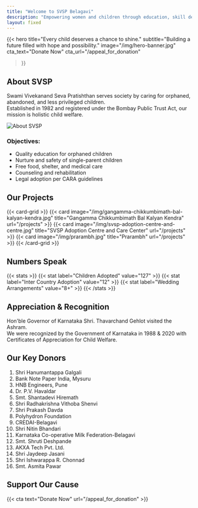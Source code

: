 ```yaml
---
title: "Welcome to SVSP Belagavi"
description: "Empowering women and children through education, skill development, and support."
layout: fixed
---
```


{{< hero 
  title="Every child deserves a chance to shine." 
  subtitle="Building a future filled with hope and possibility." 
  image="/img/hero-banner.jpg" 
  cta_text="Donate Now" 
  cta_url="/appeal_for_donation" 
>}}

## About SVSP

Swami Vivekanand Seva Pratishthan serves society by caring for orphaned, abandoned, and less privileged children.  
Established in 1982 and registered under the Bombay Public Trust Act, our mission is holistic child welfare.

![About SVSP](/img/about-us.jpg)

### Objectives:
- Quality education for orphaned children
- Nurture and safety of single-parent children
- Free food, shelter, and medical care
- Counseling and rehabilitation
- Legal adoption per CARA guidelines

## Our Projects

{{< card-grid >}}
{{< card image="/img/gangamma-chikkumbimath-bal-kalyan-kendra.jpg" title="Gangamma Chikkumbimath Bal Kalyan Kendra" url="/projects" >}}
{{< card image="/img/svsp-adoption-centre-and-centre.jpg" title="SVSP Adoption Centre and Care Center" url="/projects" >}}
{{< card image="/img/prarambh.jpg" title="Prarambh" url="/projects" >}}
{{< /card-grid >}}

## Numbers Speak

{{< stats >}}
{{< stat label="Children Adopted" value="127" >}}
{{< stat label="Inter Country Adoption" value="12" >}}
{{< stat label="Wedding Arrangements" value="8+" >}}
{{< /stats >}}

## Appreciation & Recognition

Hon'ble Governor of Karnataka Shri. Thavarchand Gehlot visited the Ashram.  
We were recognized by the Government of Karnataka in 1988 & 2020 with Certificates of Appreciation for Child Welfare.

## Our Key Donors
1. Shri Hanumantappa Galgali  
2. Bank Note Paper India, Mysuru  
3. HNB Engineers, Pune  
4. Dr. P.V. Havaldar  
5. Smt. Shantadevi Hiremath  
6. Shri Radhakrishna Vithoba Shenvi  
7. Shri Prakash Davda  
8. Polyhydron Foundation  
9. CREDAI-Belagavi  
10. Shri Nitin Bhandari  
11. Karnataka Co-operative Milk Federation-Belagavi  
12. Smt. Shruti Deshpande  
13. AKXA Tech Pvt. Ltd.  
14. Shri Jaydeep Jasani  
15. Shri Ishwarappa R. Chonnad  
16. Smt. Asmita Pawar  

## Support Our Cause

{{< cta text="Donate Now" url="/appeal_for_donation" >}}